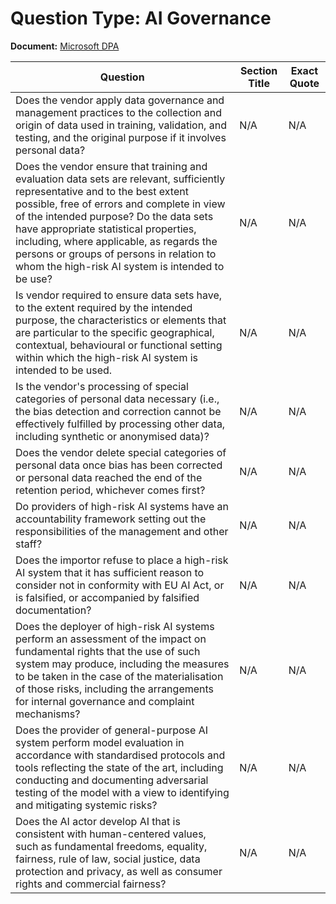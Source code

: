 # Question Type: AI Governance

**Document:** [Microsoft DPA](../../../../documentation/Microsoft%20Copilot%20%28individual%29/Microsoft%20DPA.pdf)

| Question | Section Title | Exact Quote |
|----------|----------------|--------------|
| Does the vendor apply data governance and management practices to the collection and origin of data used in training, validation, and testing, and the original purpose if it involves personal data? | N/A | N/A |
| Does the vendor ensure that training and evaluation data sets are relevant, sufficiently representative and to the best extent possible, free of errors and complete in view of the intended purpose? Do the data sets have appropriate statistical properties, including, where applicable, as regards the persons or groups of persons in relation to whom the high-risk AI system is intended to be use? | N/A | N/A |
| Is vendor required to ensure data sets have, to the extent required by the intended purpose, the characteristics or elements that are particular to the specific geographical, contextual, behavioural or functional setting within which the high-risk AI system is intended to be used. | N/A | N/A |
| Is the vendor's processing of special categories of personal data necessary (i.e., the bias detection and correction cannot be effectively fulfilled by processing other data, including synthetic or anonymised data)? | N/A | N/A |
| Does the vendor delete special categories of personal data once bias has been corrected or personal data reached the end of the retention period, whichever comes first? | N/A | N/A |
| Do providers of high-risk AI systems have an accountability framework setting out the responsibilities of the management and other staff? | N/A | N/A |
| Does the importor refuse to place a high-risk AI system that it has sufficient reason to consider not in conformity with EU AI Act, or is falsified, or accompanied by falsified documentation? | N/A | N/A |
| Does the deployer of high-risk AI systems perform an assessment of the impact on fundamental rights that the use of such system may produce, including the measures to be taken in the case of the materialisation of those risks, including the arrangements for internal governance and complaint mechanisms? | N/A | N/A |
| Does the provider of general-purpose AI system perform model evaluation in accordance with standardised protocols and tools reflecting the state of the art, including conducting and documenting adversarial testing of the model with a view to identifying and mitigating systemic risks? | N/A | N/A |
| Does the AI actor develop AI that is consistent with human-centered values, such as fundamental freedoms, equality, fairness, rule of law, social justice, data protection and privacy, as well as consumer rights and commercial fairness? | N/A | N/A |